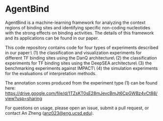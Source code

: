 # AgentBind

AgentBind is a machine-learning framework for analyzing the context regions of binding sites and identifying specific non-coding nucleotides with the strong effects on binding activities. The details of this framework and its applications can be found in our paper.

This code repository contains code for four types of experiments described in our paper:\\
(1) the classification and visualization experiments for different TF binding sites using the DanQ architecture\\
(2) the classification experiments for TF binding sites using the DeepSEA architecture\\
(3) the benchmarking experiments against IMPACT\\ (4) the simulation experiments for the evaluations of interpretation methods.

The annotation scores produced from the experiment type (1) can be found here: https://drive.google.com/file/d/1TZsKT0sE28mJevcBmJt6CpGWBz4vCt88/view?usp=sharing

For questions on usage, please open an issue, submit a pull request, or contact An Zheng (anz023@eng.ucsd.edu).
